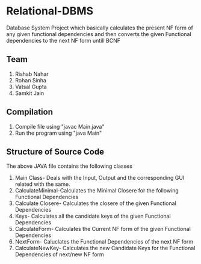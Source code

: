 # Relational-DBMS
Database System Project which basically calculates the present NF form of any given functional dependencies and then converts the given Functional dependencies to the next NF form untill BCNF
## Team 
1) Rishab Nahar
2) Rohan Sinha
3) Vatsal Gupta
4) Samkit Jain
## Compilation
1) Compile file using "javac Main.java"
2) Run the program using "java Main"
## Structure of Source Code
The above JAVA file contains the following classes
1) Main Class- Deals with the Input, Output and the corresponding GUI related with the same.
2) CalculateMinimal-Calculates the Minimal Closere for the following Functional Dependencies
3) Calculate Closere- Calculates the closere of the given Functional Dependencies
4) Keys- Calculates all the candidate keys of the given Functional Dependencies
5) CalculateForm- Calculates the Current NF form of the given Functional Dependencies
6) NextForm- Caluclates the Functional Dependencies of the next NF form
7) CalculateNewKey- Calculates the new Candidate Keys for the Functional Dependencies of next/new NF form 
